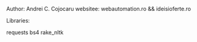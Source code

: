 Author: Andrei C. Cojocaru
websitee: webautomation.ro && ideisioferte.ro

Libraries:
 
requests
bs4 
rake_nltk
